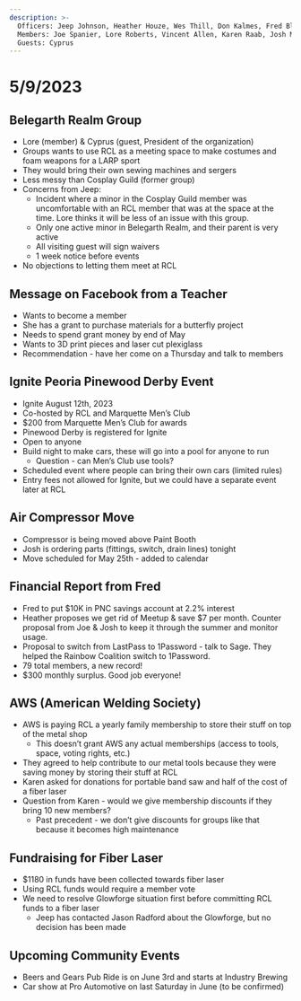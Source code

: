 ```yaml
---
description: >-
  Officers: Jeep Johnson, Heather Houze, Wes Thill, Don Kalmes, Fred Bliss
  Members: Joe Spanier, Lore Roberts, Vincent Allen, Karen Raab, Josh Malavolti
  Guests: Cyprus
---
```


# 5/9/2023

## Belegarth Realm Group

* Lore (member) & Cyprus (guest, President of the organization)
* Groups wants to use RCL as a meeting space to make costumes and foam weapons for a LARP sport
* They would bring their own sewing machines and sergers
* Less messy than Cosplay Guild (former group)
* Concerns from Jeep:
  * Incident where a minor in the Cosplay Guild member was uncomfortable with an RCL member that was at the space at the time. Lore thinks it will be less of an issue with this group.
  * Only one active minor in Belegarth Realm, and their parent is very active
  * All visiting guest will sign waivers
  * 1 week notice before events
* No objections to letting them meet at RCL

## Message on Facebook from a Teacher

* Wants to become a member
* She has a grant to purchase materials for a butterfly project
* Needs to spend grant money by end of May
* Wants to 3D print pieces and laser cut plexiglass
* Recommendation - have her come on a Thursday and talk to members

## Ignite Peoria Pinewood Derby Event

* Ignite August 12th, 2023
* Co-hosted by RCL and Marquette Men’s Club
* $200 from Marquette Men’s Club for awards
* Pinewood Derby is registered for Ignite
* Open to anyone
* Build night to make cars, these will go into a pool for anyone to run
  * Question - can Men’s Club use tools?
* Scheduled event where people can bring their own cars (limited rules)
* Entry fees not allowed for Ignite, but we could have a separate event later at RCL

## Air Compressor Move

* Compressor is being moved above Paint Booth
* Josh is ordering parts (fittings, switch, drain lines) tonight
* Move scheduled for May 25th - added to calendar

## Financial Report from Fred

* Fred to put $10K in PNC savings account at 2.2% interest
* Heather proposes we get rid of Meetup & save $7 per month. Counter proposal from Joe & Josh to keep it through the summer and monitor usage.
* Proposal to switch from LastPass to 1Password - talk to Sage. They helped the Rainbow Coalition switch to 1Password.
* 79 total members, a new record!
* $300 monthly surplus. Good job everyone!

## AWS (American Welding Society)

* AWS is paying RCL a yearly family membership to store their stuff on top of the metal shop
  * This doesn’t grant AWS any actual memberships (access to tools, space, voting rights, etc.)
* They agreed to help contribute to our metal tools because they were saving money by storing their stuff at RCL
* Karen asked for donations for portable band saw and half of the cost of a fiber laser
* Question from Karen - would we give membership discounts if they bring 10 new members?
  * Past precedent - we don’t give discounts for groups like that because it becomes high maintenance

## Fundraising for Fiber Laser

* $1180 in funds have been collected towards fiber laser
* Using RCL funds would require a member vote
* We need to resolve Glowforge situation first before committing RCL funds to a fiber laser
  * Jeep has contacted Jason Radford about the Glowforge, but no decision has been made

## Upcoming Community Events

* Beers and Gears Pub Ride is on June 3rd and starts at Industry Brewing
* Car show at Pro Automotive on last Saturday in June (to be confirmed)
